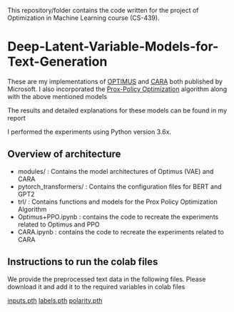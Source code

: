 This repository/folder contains the code written for the project of Optimization in Machine Learning course (CS-439).

# Deep-Latent-Variable-Models-for-Text-Generation

These are my implementations of [OPTIMUS](https://arxiv.org/abs/2004.04092) and [CARA](https://aaai.org/ojs/index.php/AAAI/article/view/6346/6202) both published by Microsoft. I also incorporated the [Prox-Policy Optimization](https://arxiv.org/abs/1707.06347) algorithm along with the above mentioned models

The results and detailed explanations for these models can be found in my report

I performed the experiments using Python version 3.6x.

## Overview of architecture

 - modules/ : Contains the model architectures of Optimus (VAE) and CARA
 - pytorch_transformers/ : Contains the configuration files for BERT and GPT2
 - trl/ : Contains functions and models for the Prox Policy Optimization Algorithm
 - Optimus+PPO.ipynb : contains the code to recreate the experiments related to Optimus and PPO
 - CARA.ipynb : contains the code to recreate the experiments related to CARA

## Instructions to run the colab files

We provide the preprocessed text data in the following files. Please download it and add it to the required variables in colab files

[inputs.pth](https://drive.google.com/file/d/1-4zCan2ZPXBQxsi-au68lyg1OxLehwrz/view?usp=sharing)
[labels.pth](https://drive.google.com/file/d/1-D4jQ10Igk2Q400yuld6OYRAmXd1Pdo4/view?usp=sharing)
[polarity.pth](https://drive.google.com/file/d/15HZc-E2asy5NRHUWXGZ3XVD-8XAe324x/view?usp=sharing)

